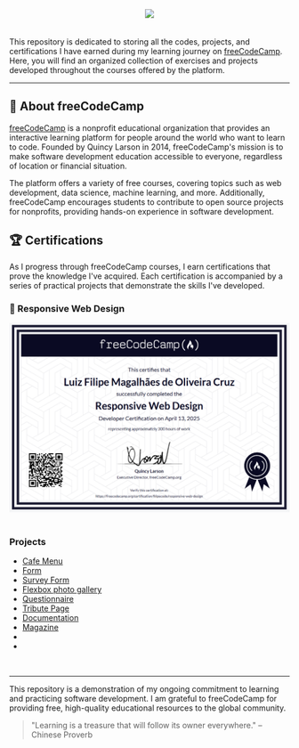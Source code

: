 <div align="center">
    <img src="https://upload.wikimedia.org/wikipedia/commons/3/39/FreeCodeCamp_logo.png" width="900">
</div>

<br>

This repository is dedicated to storing all the codes, projects, and certifications I have earned during my learning journey on <a href="https://www.freecodecamp.org/">freeCodeCamp</a>. Here, you will find an organized collection of exercises and projects developed throughout the courses offered by the platform.

---

## 🏫 About freeCodeCamp

<a href="https://www.freecodecamp.org/">freeCodeCamp</a> is a nonprofit educational organization that provides an interactive learning platform for people around the world who want to learn to code. Founded by Quincy Larson in 2014, freeCodeCamp's mission is to make software development education accessible to everyone, regardless of location or financial situation.

The platform offers a variety of free courses, covering topics such as web development, data science, machine learning, and more. Additionally, freeCodeCamp encourages students to contribute to open source projects for nonprofits, providing hands-on experience in software development.

## 🏆 Certifications

As I progress through freeCodeCamp courses, I earn certifications that prove the knowledge I've acquired. Each certification is accompanied by a series of practical projects that demonstrate the skills I've developed.

### 📜 Responsive Web Design

<div align="center">
    <img src="Certifications/responsiveWebDesign.png" width="720">
</div>

<br>

### Projects

- [Cafe Menu](https://filipecode-03.github.io/cafemenu/index.html)
- [Form](https://filipecode-03.github.io/form/index.html)
- [Survey Form](https://filipecode-03.github.io/surveyForm/index.html)
- [Flexbox photo gallery](https://filipecode-03.github.io/flexboxphotogallery/index.html)
- [Questionnaire](https://filipecode-03.github.io/questionnaire/index.html)
- [Tribute Page](https://filipecode-03.github.io/tributePage/)
- [Documentation](https://filipecode-03.github.io/documentation/index.html)
- [Magazine](https://filipecode-03.github.io/Magazine/index.html)
- []()
- []()

<br>

---

This repository is a demonstration of my ongoing commitment to learning and practicing software development. I am grateful to freeCodeCamp for providing free, high-quality educational resources to the global community.

> "Learning is a treasure that will follow its owner everywhere." – Chinese Proverb